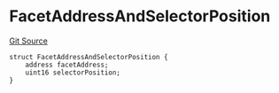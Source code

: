 # FacetAddressAndSelectorPosition
[Git Source](https://github.com/thrackle-io/rules-protocol/blob/941799bce65220406b4d9686c5c5f1ae7c99f4ee/src/diamond/core/DiamondCut/DiamondCutLib.sol)


```solidity
struct FacetAddressAndSelectorPosition {
    address facetAddress;
    uint16 selectorPosition;
}
```

